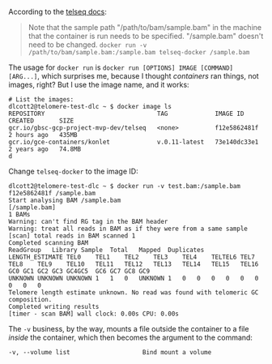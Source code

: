 According to the [telseq docs](https://github.com/zd1/telseq#run-telseq-1):
> Note that the sample path "/path/to/bam/sample.bam" in the machine that the container is run needs to be specified. "/sample.bam" doesn't need to be changed.
> `docker run -v /path/to/bam/sample.bam:/sample.bam telseq-docker /sample.bam`

The usage for `docker run` is `docker run [OPTIONS] IMAGE [COMMAND] [ARG...]`, which surprises me, because I thought *containers* ran things, not images, right? But I use the image name, and it works:

```
# List the images:
dlcott2@telomere-test-dlc ~ $ docker image ls
REPOSITORY                               TAG             IMAGE ID       CREATED       SIZE
gcr.io/gbsc-gcp-project-mvp-dev/telseq   <none>          f12e5862481f   2 hours ago   435MB
gcr.io/gce-containers/konlet             v.0.11-latest   73e140dc33e1   2 years ago   74.8MB
d
```

Change `telseq-docker` to the image ID:
```
dlcott2@telomere-test-dlc ~ $ docker run -v test.bam:/sample.bam f12e5862481f /sample.bam
Start analysing BAM /sample.bam
[/sample.bam]
1 BAMs
Warning: can't find RG tag in the BAM header
Warning: treat all reads in BAM as if they were from a same sample
[scan] total reads in BAM scanned 1
Completed scanning BAM
ReadGroup	Library	Sample	Total	Mapped	Duplicates	LENGTH_ESTIMATE	TEL0	TEL1	TEL2	TEL3	TEL4	TELTEL6	TEL7	TEL8	TEL9	TEL10	TEL11	TEL12	TEL13	TEL14	TEL15	TEL16	GC0	GC1	GC2	GC3	GC4GC5	GC6	GC7	GC8	GC9	
UNKNOWN	UNKNOWN	UNKNOWN	1	1	0	UNKNOWN	1	0	0	0	0	0	0	0	0	0
Telomere length estimate unknown. No read was found with telomeric GC composition.
Completed writing results
[timer - scan BAM] wall clock: 0.00s CPU: 0.00s
```

The `-v` business, by the way, mounts a file outside the container to a file *inside* the container, which then becomes the argument to the command:
```
-v, --volume list                    Bind mount a volume
```


